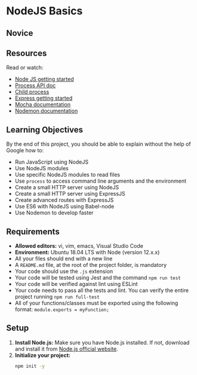 # NodeJS Basics

## Novice

## Resources

Read or watch:
- [Node JS getting started](https://nodejs.org/en/docs/guides/getting-started-guide/)
- [Process API doc](https://nodejs.org/dist/latest-v12.x/docs/api/process.html)
- [Child process](https://nodejs.org/dist/latest-v12.x/docs/api/child_process.html)
- [Express getting started](https://expressjs.com/en/starter/installing.html)
- [Mocha documentation](https://mochajs.org/)
- [Nodemon documentation](https://nodemon.io/)

## Learning Objectives

By the end of this project, you should be able to explain without the help of Google how to:

- Run JavaScript using NodeJS
- Use NodeJS modules
- Use specific NodeJS modules to read files
- Use `process` to access command line arguments and the environment
- Create a small HTTP server using NodeJS
- Create a small HTTP server using ExpressJS
- Create advanced routes with ExpressJS
- Use ES6 with NodeJS using Babel-node
- Use Nodemon to develop faster

## Requirements

- **Allowed editors:** vi, vim, emacs, Visual Studio Code
- **Environment:** Ubuntu 18.04 LTS with Node (version 12.x.x)
- All your files should end with a new line
- A `README.md` file, at the root of the project folder, is mandatory
- Your code should use the `.js` extension
- Your code will be tested using Jest and the command `npm run test`
- Your code will be verified against lint using ESLint
- Your code needs to pass all the tests and lint. You can verify the entire project running `npm run full-test`
- All of your functions/classes must be exported using the following format: `module.exports = myFunction;`

## Setup

1. **Install Node.js:** Make sure you have Node.js installed. If not, download and install it from [Node.js official website](https://nodejs.org/).
2. **Initialize your project:** 
   ```bash
   npm init -y